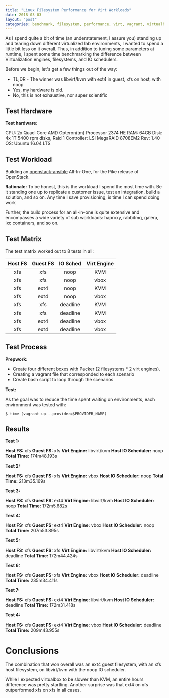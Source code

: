 ```yaml
---
title: "Linux Filesystem Performance for Virt Workloads"
date: 2018-03-03
layout: "post"
categories: benchmark, filesystem, performance, virt, vagrant, virtualbox, kvm
---
```


As I spend quite a bit of time (an understatement, I assure you) standing up and tearing down different virtualized lab environments, I wanted to spend a little bit less on it overall. Thus, in addition to tuning some parameters at runtime, I spent some time benchmarking the difference between Virtualization engines, filesystems, and IO schedulers.

Before we begin, let's get a few things out of the way:

* TL;DR - The winner was libvirt/kvm with ext4 in guest, xfs on host, with noop
* Yes, my hardware is old.
* No, this is not exhaustive, nor super scientific

## Test Hardware

__Test hardware:__

CPU: 2x Quad-Core AMD Opteron(tm) Processor 2374 HE
RAM: 64GB
Disk: 4x 1T 5400 rpm disks, Raid 1
Controller: LSI MegaRAID 8708EM2 Rev: 1.40
OS: Ubuntu 16.04 LTS

## Test Workload

Building an [openstack-ansible](https://governance.openstack.org/tc/reference/projects/openstackansible.html) All-In-One, for the Pike release of OpenStack.

__Rationale:__
To be honest, this is the workload I spend the most time with. Be it standing one up to replicate a customer issue, test an integration, build a solution, and so on. Any time I save provisioning, is time I can spend doing work

Further, the build process for an all-in-one is quite extensive and encompasses a wide variety of sub workloads: haproxy, rabbitmq, galera, lxc containers, and so on.

## Test Matrix

The test matrix worked out to 8 tests in all:

| Host FS | Guest FS | IO Sched | Virt Engine |
|:-------:|:--------:|:--------:|:-----------:|
| xfs     | xfs      |  noop    | KVM         |
| xfs     | xfs      |  noop    | vbox        |
| xfs     | ext4     |  noop    | KVM         |
| xfs     | ext4     |  noop    | vbox        |
| xfs     | xfs      | deadline | KVM         |
| xfs     | xfs      | deadline | KVM         |
| xfs     | ext4     | deadline | vbox        |
| xfs     | ext4     | deadline | vbox        |

## Test Process

__Prepwork:__

* Create four different boxes with Packer (2 filesystems * 2 virt engines).
* Creating a vagrant file that corresponded to each scenario
* Create bash script to loop through the scenarios

__Test:__

As the goal was to reduce the time spent waiting on environments, each environment was tested with:

```
$ time (vagrant up --provider=$PROVIDER_NAME)
```

## Results

__Test 1:__

__Host FS:__ xfs
__Guest FS:__ xfs
__Virt Engine:__ libvirt/kvm
__Host IO Scheduler:__ noop
__Total Time:__ 174m48.193s

__Test 2:__

__Host FS:__ xfs
__Guest FS:__ xfs
__Virt Engine:__ vbox
__Host IO Scheduler:__ noop
__Total Time:__ 213m35.169s

__Test 3:__

__Host FS:__ xfs
__Guest FS:__ ext4
__Virt Engine:__ libvirt/kvm
__Host IO Scheduler:__ noop
__Total Time:__ 172m5.682s

__Test 4:__

__Host FS:__ xfs
__Guest FS:__ ext4
__Virt Engine:__ vbox
__Host IO Scheduler:__ noop
__Total Time:__ 207m53.895s

__Test 5:__

__Host FS:__ xfs
__Guest FS:__ xfs
__Virt Engine:__ libvirt/kvm
__Host IO Scheduler:__ deadline
__Total Time:__ 172m44.424s

__Test 6:__

__Host FS:__ xfs
__Guest FS:__ xfs
__Virt Engine:__ vbox
__Host IO Scheduler:__ deadline
__Total Time:__ 235m34.411s

__Test 7:__

__Host FS:__ xfs
__Guest FS:__ ext4
__Virt Engine:__ libvirt/kvm
__Host IO Scheduler:__ deadline
__Total Time:__ 172m31.418s

__Test 4:__

__Host FS:__ xfs
__Guest FS:__ ext4
__Virt Engine:__ vbox
__Host IO Scheduler:__ deadline
__Total Time:__ 209m43.955s

# Conclusions

The combination that won overall was an ext4 guest filesystem, with an xfs host filesystem, on libvirt/kvm with the noop IO scheduler.

While I expected virtualbox to be slower than KVM, an entire hours difference was pretty startling. Another surprise was that ext4 on xfs outperformed xfs on xfs in all cases.